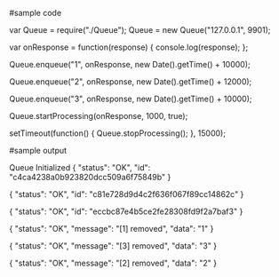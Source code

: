 #sample code

var Queue = require("./Queue");
Queue = new Queue("127.0.0.1", 9901);

var onResponse = function(response) {
	console.log(response);
};

Queue.enqueue("1", onResponse, new Date().getTime() + 10000);

Queue.enqueue("2", onResponse, new Date().getTime() + 12000);

Queue.enqueue("3", onResponse, new Date().getTime() + 10000);

Queue.startProcessing(onResponse, 1000, true);

setTimeout(function() {
	Queue.stopProcessing();
}, 15000);

#sample output

Queue Initialized
{
    "status": "OK",
    "id": "c4ca4238a0b923820dcc509a6f75849b"
}

{
    "status": "OK",
    "id": "c81e728d9d4c2f636f067f89cc14862c"
}

{
    "status": "OK",
    "id": "eccbc87e4b5ce2fe28308fd9f2a7baf3"
}

{
    "status": "OK",
    "message": "[1] removed",
    "data": "1"
}

{
    "status": "OK",
    "message": "[3] removed",
    "data": "3"
}

{
    "status": "OK",
    "message": "[2] removed",
    "data": "2"
}
